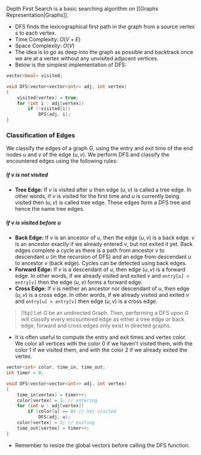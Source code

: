 Depth First Search is a basic searching algorithm on [[Graphs Representation|Graphs]].
- DFS finds the lexicographical first path in the graph from a source vertex $s$ to each vertex.
- Time Complexity: $O(V+E)$
- Space Complexity: $O(V)$
- The idea is to go as deep into the graph as possible and backtrack once we are at a vertex without any unvisited adjacent vertices.
- Below is the simplest implementation of DFS:
```cpp
vector<bool> visited;

void DFS(vector<vector<int>> adj, int vertex)
{
	visited[vertex] = true;
	for (int i : adj[vertex])
		if (!visited[i])
			DFS(adj, i);
}
```
### Classification of Edges
We classify the edges of a graph $G$, using the entry and exit time of the end nodes $u$ and $v$ of the edge $(u,v)$.
We perform DFS and classify the encountered edges using the following rules:
##### If $v$ is not visited
- **Tree Edge:** If $v$ is visited after $u$ then edge $(u, v)$ is called a tree edge. In other words, if $v$ is visited for the first time and $u$ is currently being visited then $(u, v)$ is called tree edge. These edges form a DFS tree and hence the name tree edges.
##### If $v$ is visited before $u$
- **Back Edge:** If $v$ is an ancestor of $u$, then the edge $(u, v)$ is a back edge. $v$ is an ancestor exactly if we already entered $v$, but not exited it yet. Back edges complete a cycle as there is a path from ancestor $v$ to descendant $u$ (in the recursion of DFS) and an edge from descendant $u$ to ancestor $v$ (back edge). Cycles can be detected using back edges.
- **Forward Edge:** If $v$ is a descendant of $u$, then edge $(u, v)$ is a forward edge. In other words, if we already visited and exited $v$ and `entry[u] < entry[v]` then the edge $(u, v)$ forms a forward edge.
- **Cross Edge:** If $v$ is neither an ancestor nor descendant of $u$, then edge $(u, v)$ is a cross edge. In other words, if we already visited and exited $v$ and `entry[u] > entry[v]` then edge $(u, v)$ is a cross edge.
> [!tip] Let $G$ be an undirected Graph. Then, performing a DFS upon $G$ will classify every encountered edge as either a tree edge or back edge, forward and cross edges only exist in directed graphs.
- It is often useful to compute the entry and exit times and vertex color. We color all vertices with the color $0$ if we haven't visited them, with the color $1$ if we visited them, and with the color $2$ if we already exited the vertex.
```cpp
vector<int> color, time_in, time_out;
int timer = 0;

void DFS(vector<vector<int>> adj, int vertex)
{
	time_in[vertex] = timer++;
	color[vertex] = 1; // entering
	for (int u : adj[vertex])
		if (color[u] == 0) // not visited
			DFS(adj, u);
	color[vertex] = 2; // exiting
	time_out[vertex] = timer++;
}
```
- Remember to resize the global vectors before calling the DFS function.